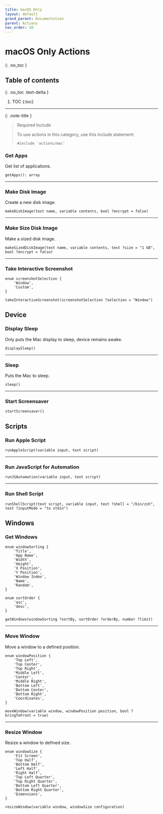 ```yaml
---
title: macOS Only
layout: default
grand_parent: Documentation
parent: Actions
nav_order: 10
---
```


# macOS Only Actions
{: .no_toc }

## Table of contents
{: .no_toc .text-delta }

1. TOC
{:toc}

---

{: .note-title }
> Required Include
> 
> To use actions in this category, use this include statement:
>
> ```
> #include 'actions/mac'
> ```

### Get Apps

Get list of applications.

```
getApps(): array
```

---

### Make Disk Image

Create a new disk image.

```
makeDiskImage(text name, variable contents, bool ?encrypt = false)
```

---

### Make Size Disk Image

Make a sized disk image.

```
makeSizedDiskImage(text name, variable contents, text ?size = "1 GB", bool ?encrypt = false)
```

---

### Take Interactive Screenshot

```
enum screenshotSelection {
    'Window',
    'Custom',
}

takeInteractiveScreenshot(screenshotSelection ?selection = "Window")
```

## Device

### Display Sleep

Only puts the Mac display to sleep, device remains awake.

```
displaySleep()
```

---

### Sleep

Puts the Mac to sleep.

```
sleep()
```

---

### Start Screensaver

```
startScreensaver()
```

## Scripts

### Run Apple Script

```
runAppleScript(variable input, text script)
```

---

### Run JavaScript for Automation

```
runJSAutomation(variable input, text script)
```

---

### Run Shell Script

```
runShellScript(text script, variable input, text ?shell = "/bin/zsh", text ?inputMode = "to stdin")
```

## Windows

### Get Windows

```
enum windowSorting {
    'Title',
    'App Name',
    'Width',
    'Height',
    'X Position',
    'Y Position',
    'Window Index',
    'Name',
    'Random',
}

enum sortOrder {
    'asc',
    'desc',
}

getWindows(windowSorting ?sortBy, sortOrder ?orderBy, number ?limit)
```

---

### Move Window

Move a window to a defined position.

```
enum windowPosition {
    'Top Left',
    'Top Center',
    'Top Right',
    'Middle Left',
    'Center',
    'Middle Right',
    'Bottom Left',
    'Bottom Center',
    'Bottom Right',
    'Coordinates',
}

moveWindow(variable window, windowPosition position, bool ?bringToFront = true)
```

---

### Resize Window

Resize a window to defined size.

```
enum windowSize {
    'Fit Screen',
    'Top Half',
    'Bottom Half',
    'Left Half',
    'Right Half',
    'Top Left Quarter',
    'Top Right Quarter',
    'Bottom Left Quarter',
    'Bottom Right Quarter',
    'Dimensions',
}

resizeWindow(variable window, windowSize configuration)
```
